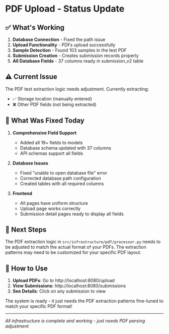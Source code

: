 # PDF Upload - Status Update

## ✅ What's Working

1. **Database Connection** - Fixed the path issue
2. **Upload Functionality** - PDFs upload successfully  
3. **Sample Detection** - Found 103 samples in the test PDF
4. **Submission Creation** - Creates submission records properly
5. **All Database Fields** - 37 columns ready in submission_v2 table

## ⚠️ Current Issue

The PDF text extraction logic needs adjustment. Currently extracting:
- ✅ Storage location (manually entered)
- ❌ Other PDF fields (not being extracted)

## 🔧 What Was Fixed Today

1. **Comprehensive Field Support**
   - Added all 19+ fields to models
   - Database schema updated with 37 columns
   - API schemas support all fields

2. **Database Issues**
   - Fixed "unable to open database file" error
   - Corrected database path configuration
   - Created tables with all required columns

3. **Frontend**
   - All pages have uniform structure
   - Upload page works correctly
   - Submission detail pages ready to display all fields

## 📝 Next Steps

The PDF extraction logic in `src/infrastructure/pdf/processor.py` needs to be adjusted to match the actual format of your PDFs. The extraction patterns may need to be customized for your specific PDF layout.

## 🚀 How to Use

1. **Upload PDFs**: Go to http://localhost:8080/upload
2. **View Submissions**: http://localhost:8080/submissions
3. **See Details**: Click on any submission to view

The system is ready - it just needs the PDF extraction patterns fine-tuned to match your specific PDF format!

---
*All infrastructure is complete and working - just needs PDF parsing adjustment*
